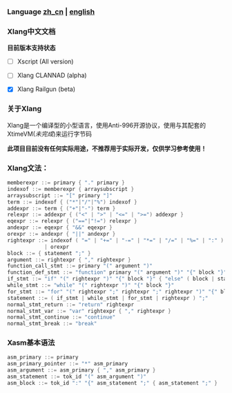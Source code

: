  ### Language [zh_cn](README.md) | [english](README_en-US.md)





### Xlang中文文档



**目前版本支持状态**

- [ ] Xscript (All version)

- [ ] Xlang CLANNAD (alpha)

- [x] Xlang Railgun (beta)



### 关于Xlang



Xlang是一个编译型的小型语言，使用Anti-996开源协议，使用与其配套的XtimeVM(*未完成*)来运行字节码

**此项目目前没有任何实际用途，不推荐用于实际开发，仅供学习参考使用！**



### Xlang文法：



```c
memberexpr ::= primary { "." primary }
indexof ::= memberexpr { arraysubscript }
arraysubscript ::= "[" primary "]"
term ::= indexof { ("*"|"/"|"%") indexof }
addexpr ::= term { ("+"|"-") term }
relexpr ::= addexpr { ("<" | ">" | "<=" | ">=") addexpr }
eqexpr ::= relexpr { ("=="|"!=") relexpr }
andexpr ::= eqexpr { "&&" eqexpr }
orexpr ::= andexpr { "||" andexpr }
rightexpr ::= indexof ( "=" | "+=" | "-=" | "*=" | "/=" | "%=" | ":" ) orexpr
            | orexpr
block ::= { statement ";" }
argument ::= rightexpr { "," rightexpr }
function_call_stmt ::= primary "(" argument ")"
function_def_stmt ::= "function" primary "(" argument ")" "{" block "}"
if_stmt ::= "if" "(" rightexpr ")" "{" block "}" { "else" ( block | statement ) }
while_stmt ::= "while" "(" rightexpr ")" "{" block "}"
for_stmt ::= "for" "(" rightexpr ";" rightexpr ";" rightexpr ")" "{" block "}"
statement ::= ( if_stmt | while_stmt | for_stmt | rightexpr ) ";"
normal_stmt_return ::= "return" rightexpr
normal_stmt_var ::= "var" rightexpr { "," rightexpr }
normal_stmt_continue ::= "continue"
normal_stmt_break ::= "break"
```



### Xasm基本语法

```c
asm_primary ::= primary
asm_primary_pointer ::= "*" asm_primary
asm_argument ::= asm_primary { "," asm_primary }
asm_statement ::= tok_id "(" asm_argument ")"
asm_block ::= tok_id ":" "{" asm_statement ";" { asm_statement ";" }
```

